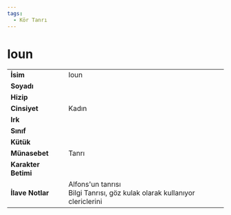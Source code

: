 ```yaml
---  
tags:
  - Kör Tanrı  
---  
```

# Ioun   
|  |  |  
|---|---|  
| **İsim** | Ioun|  
| **Soyadı** | |  
| **Hizip** | |  
| **Cinsiyet** | Kadın|  
| **Irk** | |  
| **Sınıf** | |  
| **Kütük** | |  
| **Münasebet** | Tanrı|  
| **Karakter Betimi** | |  
| **İlave Notlar** | Alfons'un tanrısı<br>Bilgi Tanrısı, göz kulak olarak kullanıyor clericlerini|  
